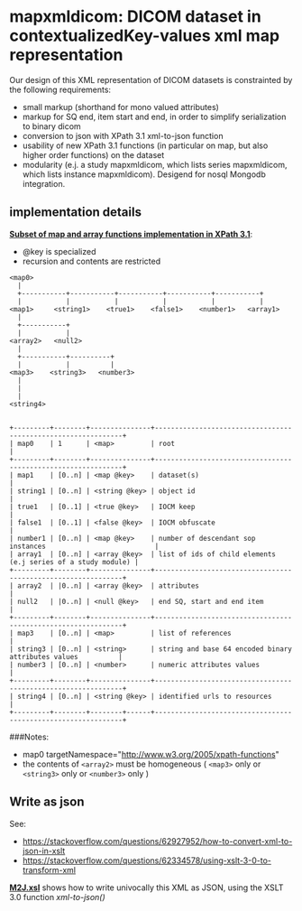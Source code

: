 # mapxmldicom: DICOM dataset in contextualizedKey-values xml map representation

Our design of this XML representation of DICOM datasets is constrainted by the following requirements:
- small markup (shorthand for mono valued attributes)
- markup for SQ end, item start and end, in order to simplify serialization to binary dicom
- conversion to json with XPath 3.1 xml-to-json function
- usability of new XPath 3.1 functions (in particular on map, but also higher order functions) on the dataset
- modularity (e.j. a study mapxmldicom, which lists series mapxmldicom, which lists instance mapxmldicom). Desigend for nosql Mongodb integration.


## implementation details

__[Subset of map and array functions implementation in XPath 3.1](https://raw.githubusercontent.com/jacquesfauquex/DICOM_contextualizedKey-values/master/mapxmldicom/mapxmldicom.xsd)__:
- @key is specialized
- recursion  and contents are restricted



```
<map0>
  |
  +-----------+-----------+-----------+-----------+-----------+
  |           |           |           |           |           |
<map1>     <string1>    <true1>    <false1>    <number1>   <array1>
  |      
  +-----------+
  |           |
<array2>   <null2>
  |
  +-----------+----------+
  |           |          |  
<map3>    <string3>   <number3>
  |
  |
  |
<string4>


+---------+--------+---------------+--------------------------------------------------------------+
| map0    | 1      | <map>         | root                                                         |
+---------+--------+---------------+--------------------------------------------------------------+
| map1    | [0..n] | <map @key>    | dataset(s)                                                   |
| string1 | [0..n] | <string @key> | object id                                                    |
| true1   | [0..1] | <true @key>   | IOCM keep                                                    |
| false1  | [0..1] | <false @key>  | IOCM obfuscate                                               |
| number1 | [0..n] | <map @key>    | number of descendant sop instances                           |
| array1  | [0..n] | <array @key>  | list of ids of child elements (e.j series of a study module) |
+---------+--------+---------------+--------------------------------------------------------------+
| array2  | |0..n] | <array @key>  | attributes                                                   |
| null2   | |0..n] | <null @key>   | end SQ, start and end item                                   |
+---------+--------+---------------+--------------------------------------------------------------+
| map3    | [0..n] | <map>         | list of references                                           |
| string3 | [0..n] | <string>      | string and base 64 encoded binary attributes values          |
| number3 | [0..n] | <number>      | numeric attributes values                                    |
+---------+--------+---------------+--------------------------------------------------------------+
| string4 | [0..n] | <string @key> | identified urls to resources                                 |
+---------+--------+--------+------+--------------------------------------------------------------+

```
###Notes:
- map0 targetNamespace="http://www.w3.org/2005/xpath-functions"
- the contents of ```<array2>``` must be homogeneous ( ```<map3>``` only or ```<string3>``` only or ```<number3>``` only )


## Write as json

See:
- https://stackoverflow.com/questions/62927952/how-to-convert-xml-to-json-in-xslt
- https://stackoverflow.com/questions/62334578/using-xslt-3-0-to-transform-xml

__[M2J.xsl](https://raw.githubusercontent.com/jacquesfauquex/DICOM_contextualizedKey-values/master/mapxmldicom/M2J.xsl)__ shows how to write univocally this XML as JSON, using the XSLT 3.0 function *xml-to-json()*
